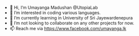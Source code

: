 - 👋 Hi, I’m Umayanga Madushan @UtopiaLab
- 👀 I’m interested in coding various languages.
- 🌱 I’m currently learning in University of Sri Jayewardenepura
- 💞️ I’m not looking to collaborate on any other projects for now.
- 📫 Reach me via https://www.facebook.com/umayanga.lk

<!---
UtopiaLab/UtopiaLab is a ✨ special ✨ repository because its `README.md` (this file) appears on your GitHub profile.
You can click the Preview link to take a look at your changes.
--->
